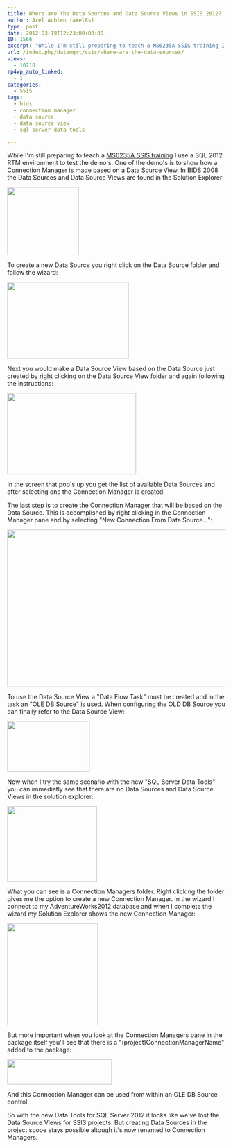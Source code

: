 ```yaml
---
title: Where are the Data Sources and Data Source Views in SSIS 2012?
author: Axel Achten (axel8s)
type: post
date: 2012-03-19T12:23:00+00:00
ID: 1566
excerpt: "While I'm still preparing to teach a MS6235A SSIS training I use a SQL 2012 RTM environment to test the demo's. One of the demo's is to show how a Connection Manager is made based on a Data Source View. In BIDS 2008 the Data Sources and Data Source View&hellip;"
url: /index.php/datamgmt/ssis/where-are-the-data-sources/
views:
  - 10710
rp4wp_auto_linked:
  - 1
categories:
  - SSIS
tags:
  - bids
  - connection manager
  - data source
  - data source view
  - sql server data tools

---
```

While I'm still preparing to teach a [MS6235A SSIS training][1] I use a SQL 2012 RTM environment to test the demo's. One of the demo's is to show how a Connection Manager is made based on a Data Source View. In BIDS 2008 the Data Sources and Data Source Views are found in the Solution Explorer:

<div class="image_block">
  <a href="https://lessthandot.z19.web.core.windows.net/wp-content/uploads/blogs/DataMgmt/Axel8s/DSV1.png?mtime=1332152100"><img alt="" src="https://lessthandot.z19.web.core.windows.net/wp-content/uploads/blogs/DataMgmt/Axel8s/DSV1.png?mtime=1332152100" width="165" height="157" /></a>
</div>

To create a new Data Source you right click on the Data Source folder and follow the wizard:

<div class="image_block">
  <a href="https://lessthandot.z19.web.core.windows.net/wp-content/uploads/blogs/DataMgmt/Axel8s/DSV2.png?mtime=1332152402"><img alt="" src="https://lessthandot.z19.web.core.windows.net/wp-content/uploads/blogs/DataMgmt/Axel8s/DSV2.png?mtime=1332152402" width="280" height="177" /></a>
</div>

Next you would make a Data Source View based on the Data Source just created by right clicking on the Data Source View folder and again following the instructions:

<div class="image_block">
  <a href="https://lessthandot.z19.web.core.windows.net/wp-content/uploads/blogs/DataMgmt/Axel8s/DSV3.png?mtime=1332152786"><img alt="" src="https://lessthandot.z19.web.core.windows.net/wp-content/uploads/blogs/DataMgmt/Axel8s/DSV3.png?mtime=1332152786" width="297" height="188" /></a>
</div>

In the screen that pop's up you get the list of available Data Sources and after selecting one the Connection Manager is created.
  
The last step is to create the Connection Manager that will be based on the Data Source. This is accomplished by right clicking in the Connection Manager pane and by selecting "New Connection From Data Source...":

<div class="image_block">
  <a href="https://lessthandot.z19.web.core.windows.net/wp-content/uploads/blogs/DataMgmt/Axel8s/DSV4.png?mtime=1332153238"><img alt="" src="https://lessthandot.z19.web.core.windows.net/wp-content/uploads/blogs/DataMgmt/Axel8s/DSV4.png?mtime=1332153238" width="694" height="363" /></a>
</div>

To use the Data Source View a "Data Flow Task" must be created and in the task an "OLE DB Source" is used. When configuring the OLD DB Source you can finally refer to the Data Source View:

<div class="image_block">
  <a href="https://lessthandot.z19.web.core.windows.net/wp-content/uploads/blogs/DataMgmt/Axel8s/DSV6.png?mtime=1332160446"><img alt="" src="https://lessthandot.z19.web.core.windows.net/wp-content/uploads/blogs/DataMgmt/Axel8s/DSV6.png?mtime=1332160446" width="190" height="117" /></a>
</div>

Now when I try the same scenario with the new "SQL Server Data Tools" you can immediatly see that there are no Data Sources and Data Source Views in the solution explorer:

<div class="image_block">
  <a href="https://lessthandot.z19.web.core.windows.net/wp-content/uploads/blogs/DataMgmt/Axel8s/DSV7.png?mtime=1332165228"><img alt="" src="https://lessthandot.z19.web.core.windows.net/wp-content/uploads/blogs/DataMgmt/Axel8s/DSV7.png?mtime=1332165228" width="207" height="174" /></a>
</div>

What you can see is a Connection Managers folder. Right clicking the folder gives me the option to create a new Connection Manager. In the wizard I connect to my AdventureWorks2012 database and when I complete the wizard my Solution Explorer shows the new Connection Manager:

<div class="image_block">
  <a href="https://lessthandot.z19.web.core.windows.net/wp-content/uploads/blogs/DataMgmt/Axel8s/DSV8.png?mtime=1332166288"><img alt="" src="https://lessthandot.z19.web.core.windows.net/wp-content/uploads/blogs/DataMgmt/Axel8s/DSV8.png?mtime=1332166288" width="209" height="235" /></a>
</div>

But more important when you look at the Connection Managers pane in the package itself you'll see that there is a "(project)ConnectionManagerName" added to the package:

<div class="image_block">
  <a href="https://lessthandot.z19.web.core.windows.net/wp-content/uploads/blogs/DataMgmt/Axel8s/DSV9.png?mtime=1332166495"><img alt="" src="https://lessthandot.z19.web.core.windows.net/wp-content/uploads/blogs/DataMgmt/Axel8s/DSV9.png?mtime=1332166495" width="241" height="58" /></a>
</div>

And this Connection Manager can be used from within an OLE DB Source control.
  
So with the new Data Tools for SQL Server 2012 it looks like we've lost the Data Source Views for SSIS projects. But creating Data Sources in the project scope stays possible altough it's now renamed to Connection Managers.

 [1]: http://www.microsoft.com/learning/en/us/course.aspx?ID=6235A&locale=en-us